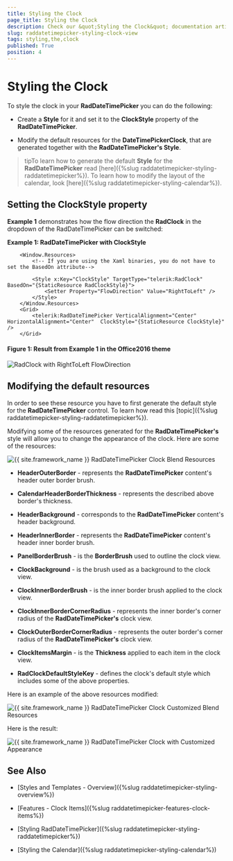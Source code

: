 ```yaml
---
title: Styling the Clock
page_title: Styling the Clock
description: Check our &quot;Styling the Clock&quot; documentation article for the RadDateTimePicker {{ site.framework_name }} control.
slug: raddatetimepicker-styling-clock-view
tags: styling,the,clock
published: True
position: 4
---
```


# Styling the Clock

To style the clock in your __RadDateTimePicker__ you can do the following:

* Create a __Style__ for it and set it to the __ClockStyle__ property of the __RadDateTimePicker__. 

* Modify the default resources for the __DateTimePickerClock__, that are generated together with the __RadDateTimePicker's Style__.

>tipTo learn how to generate the default __Style__ for the __RadDateTimePicker__ read [here]({%slug raddatetimepicker-styling-raddatetimepicker%}). To learn how to modify the layout of the calendar, look [here]({%slug raddatetimepicker-styling-calendar%}).

## Setting the ClockStyle property

__Example 1__ demonstrates how the flow direction the __RadClock__ in the dropdown of the RadDateTimePicker can be switched:

__Example 1: RadDateTimePicker with ClockStyle__

```XAML
	<Window.Resources>
        <!-- If you are using the Xaml binaries, you do not have to set the BasedOn attribute-->
        
        <Style x:Key="ClockStyle" TargetType="telerik:RadClock" BasedOn="{StaticResource RadClockStyle}">
            <Setter Property="FlowDirection" Value="RightToLeft" />
        </Style>
    </Window.Resources>
    <Grid>
        <telerik:RadDateTimePicker VerticalAlignment="Center" HorizontalAlignment="Center"  ClockStyle="{StaticResource ClockStyle}" />
    </Grid>
```

#### __Figure 1: Result from Example 1 in the Office2016 theme__
![RadClock with RightToLeft FlowDirection](images/DateTimePicker_StylingTheClock.png)

## Modifying the default resources

In order to see these resource you have to first generate the default style for the __RadDateTimePicker__ control. To learn how read this [topic]({%slug raddatetimepicker-styling-raddatetimepicker%}).

Modifying some of the resources generated for the __RadDateTimePicker's__ style will allow you to change the appearance of the clock. Here are some of the resources:

![{{ site.framework_name }} RadDateTimePicker Clock Blend Resources](images/dateTimePicker_styling_styling_the_clock_view_010.png)

* __HeaderOuterBorder__ - represents the __RadDateTimePicker__ content's header outer border brush.

* __CalendarHeaderBorderThickness__ - represents the described above border's thickness.

* __HeaderBackground__ - corresponds to the __RadDateTimePicker__ content's header background.

* __HeaderInnerBorder__ - represents the __RadDateTimePicker__ content's header inner border brush.

* __PanelBorderBrush__ - is the __BorderBrush__ used to outline the clock view.

* __ClockBackground__ - is the brush used as a background to the clock view.

* __ClockInnerBorderBrush__ - is the inner border brush applied to the clock view.

* __ClockInnerBorderCornerRadius__ - represents the inner border's corner radius of the __RadDateTimePicker's__ clock view.

* __ClockOuterBorderCornerRadius__ - represents the outer border's corner radius of the __RadDateTimePicker's__ clock view.

* __ClockItemsMargin__ - is the __Thickness__ applied to each item in the clock view.

* __RadClockDefaultStyleKey__ - defines the clock's default style which includes some of the above properties.

Here is an example of the above resources modified:

![{{ site.framework_name }} RadDateTimePicker Clock Customized Blend Resources](images/dateTimePicker_styling_styling_the_clock_view_020.png)

Here is the result:

![{{ site.framework_name }} RadDateTimePicker Clock with Customized Appearance](images/dateTimePicker_styling_styling_the_clock_view_030.png)

## See Also

 * [Styles and Templates - Overview]({%slug raddatetimepicker-styling-overview%})

 * [Features - Clock Items]({%slug raddatetimepicker-features-clock-items%})

 * [Styling RadDateTimePicker]({%slug raddatetimepicker-styling-raddatetimepicker%})

 * [Styling the Calendar]({%slug raddatetimepicker-styling-calendar%})
